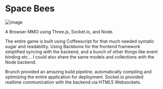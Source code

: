 # Space Bees

![image](http://i.imgur.com/lgEPhcg.jpg)

A Browser MMO using Three.js, Socket.io, and Node. 

The entire game is built using Coffeescript for that much needed syntatic sugar and readability. Using Backbone for the frontend framework simplified syncing with the backend, and a bunch of other things like event binding etc... I could also share the same models and collections with the Node backend.

Brunch provided an amazing build pipeline, automatically compiling and optimizing the entire application for deployment. Socket.io provided realtime communication with the backend via HTML5 Websockets.
